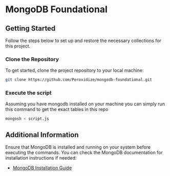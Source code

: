 # MongoDB Foundational

## Getting Started

Follow the steps below to set up and restore the necessary collections for this project.

### Clone the Repository

To get started, clone the project repository to your local machine:

```bash
git clone https://github.com/Peroxidize/mongodb-foundational.git
```

### Execute the script

Assuming you have mongodb installed on your machine you can simply run this command to get the exact tables in this repo

```bash
mongosh < script.js
```

## Additional Information

Ensure that MongoDB is installed and running on your system before executing the commands. You can check the MongoDB documentation for installation instructions if needed:

- [MongoDB Installation Guide](https://www.mongodb.com/docs/manual/installation/)